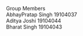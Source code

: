 Group Members  
    AbhayPratap Singh 19104037  
    Aditya Joshi 19104044  
    Bharat Singh 19104043  
